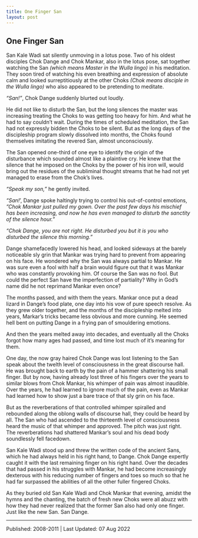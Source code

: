 ```yaml
---
title: One Finger San
layout: post
---
```





## One Finger San

San Kale Wadi sat silently unmoving in a lotus pose. Two of his oldest disciples Chok Dange and Chok Mankar, also in the lotus pose, sat together watching the San *(which means Master in the Wulla lingo)* in his meditation. They soon tired of watching his even breathing and expression of absolute calm and looked surreptitiously at the other Choks *(Chok means disciple in the Wulla lingo)* who also appeared to be pretending to meditate.

*“San!”*, Chok Dange suddenly blurted out loudly.

He did not like to disturb the San, but the long silences the master was increasing treating the Choks to was getting too heavy for him. And what he had to say couldn’t wait. During the times of scheduled meditation, the San had not expressly bidden the Choks to be silent. But as the long days of the discipleship program slowly dissolved into months, the Choks found themselves imitating the revered San, almost unconsciously.

The San opened one-third of one eye to identify the origin of the disturbance which sounded almost like a plaintive cry. He knew that the silence that he imposed on the Choks by the power of his iron will, would bring out the residues of the subliminal thought streams that he had not yet managed to erase from the Chok’s lives.

*“Speak my son,”* he gently invited.

*“San!*’, Dange spoke haltingly trying to control his out-of-control emotions, *”Chok Mankar just pulled my gown. Over the past few days his mischief has been increasing, and now he has even managed to disturb the sanctity of the silence hour.”*

*“Chok Dange, you are not right. He disturbed you but it is you who disturbed the silence this morning.”*
  
Dange shamefacedly lowered his head, and looked sideways at the barely noticeable sly grin that Mankar was trying hard to prevent from appearing on his face. He wondered why the San was always partial to Mankar. He was sure even a fool with half a brain would figure out that it was Mankar who was constantly provoking him. Of course the San was no fool. But could the perfect San have the imperfection of partiality? Why in God’s name did he not reprimand Mankar even once?

The months passed, and with them the years. Mankar once put a dead lizard in Dange’s food plate, one day into his vow of pure speech resolve. As they grew older together, and the months of the discipleship melted into years, Markar’s tricks became less obvious and more cunning. He seemed hell bent on putting Dange in a frying pan of smouldering emotions.

And then the years melted away into decades, and eventually all the Choks forgot how many ages had passed, and time lost much of it’s meaning for them. 

One day, the now gray haired Chok Dange was lost listening to the San speak about the twelth level of consciousness in the great discourse hall. He was brought back to earth by the pain of a hammer shattering his small finger. But by now, having already lost three of his fingers over the years to similar blows from Chok Mankar, his whimper of pain was almost inaudible. Over the years, he had learned to ignore much of the pain, even as Mankar had learned how to show just a bare trace of that sly grin on his face.

But as the reverberations of that controlled whimper spiralled and rebounded along the oblong walls of discourse hall, they could be heard by all. The San who had ascended to the thirteenth level of consciousness heard the music of that whimper and approved. The pitch was just right. The reverberations had shattered Mankar’s soul and his dead body soundlessly fell facedown.

San Kale Wadi stood up and threw the written code of the ancient Sans, which he had always held in his right hand, to Dange. Chok Dange expertly caught it with the last remaining finger on his right hand. Over the decades that had passed in his struggles with Mankar, he had become increasingly dexterous with his reducing number of fingers and toes so much so that he had far surpassed the abilities of all the other fuller fingered Choks.

As they buried old San Kale Wadi and Chok Mankar that evening, amidst the hymns and the chanting, the batch of fresh new Choks were all abuzz with how they had never realized that the former San also had only one finger. Just like the new San. San Dange.

---------------------

Published: 2008-2011 \| Last Updated: 07 Aug 2022


